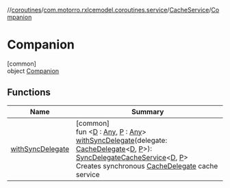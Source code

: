 //[coroutines](../../../../index.md)/[com.motorro.rxlcemodel.coroutines.service](../../index.md)/[CacheService](../index.md)/[Companion](index.md)

# Companion

[common]\
object [Companion](index.md)

## Functions

| Name | Summary |
|---|---|
| [withSyncDelegate](with-sync-delegate.md) | [common]<br>fun &lt;[D](with-sync-delegate.md) : [Any](https://kotlinlang.org/api/latest/jvm/stdlib/kotlin/-any/index.html), [P](with-sync-delegate.md) : [Any](https://kotlinlang.org/api/latest/jvm/stdlib/kotlin/-any/index.html)&gt; [withSyncDelegate](with-sync-delegate.md)(delegate: [CacheDelegate](../../../../../cache/cache/com.motorro.rxlcemodel.cache/-cache-delegate/index.md)&lt;[D](with-sync-delegate.md), [P](with-sync-delegate.md)&gt;): [SyncDelegateCacheService](../../-sync-delegate-cache-service/index.md)&lt;[D](with-sync-delegate.md), [P](with-sync-delegate.md)&gt;<br>Creates synchronous [CacheDelegate](../../../../../cache/cache/com.motorro.rxlcemodel.cache/-cache-delegate/index.md) cache service |
